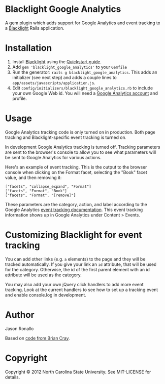 # Blacklight Google Analytics

A gem plugin which adds support for Google Analytics and event tracking to a 
[Blacklight](http://projectblacklight.org/) Rails application.

# Installation

1. Install [Blacklight](https://github.com/projectblacklight/blacklight) using the
  [Quickstart guide](https://github.com/projectblacklight/blacklight/wiki/Quickstart).
2. Add `gem 'blacklight_google_analytics'` to your `Gemfile`
3. Run the generator: `rails g blacklight_google_analytics`. This adds an initializer
  (see next step) and adds a couple lines to `app/assets/javascripts/application.js`.
4. Edit `config/initializers/blacklight_google_analytics.rb` to include your own Google Web id.
  You will need a [Google Analytics account](http://www.google.com/analytics/) and
  profile.

# Usage

Google Analytics tracking code is only turned on in production. Both page tracking
and Blacklight-specific event tracking is turned on.

In development Google Analytics tracking is turned off. Tracking parameters are
sent to the browser's console to allow you to see what parameters will
be sent to Google Analytics for various actions. 

Here's an example of event tracking. This is the output to the browser console 
when clicking on the Format facet,
selecting the "Book" facet value, and then removing it:

```
["facets", "collapse_expand", "Format"]
["facets", "Format", "Book"]
["facets", "Format", "[remove]"]
```

These parameters are the category, action, and label according to the Google
Analytics [event tracking documentation](http://code.google.com/apis/analytics/docs/tracking/eventTrackerGuide.html).
This event tracking information shows up in Google Analytics under Content > Events.

# Customizing Blacklight for event tracking

You can add other links (e.g. `a` elements) to the page and they will be tracked
automatically. If you give your link an `id` attribute, that will be used for
the category. Otherwise, the id of the first parent element with an id attribute 
will be used as the category.

You may also add your own jQuery click handlers to add more event tracking. 
Look at the current handlers to see how to set up a tracking event and enable
console.log in development.

# Author

Jason Ronallo

Based on [code from Brian Cray](http://briancray.com/2009/12/29/understanding-user-behavior-google-analytics-event-tracking-jquery/).

# Copyright

Copyright © 2012 North Carolina State University. See MIT-LICENSE for details.

